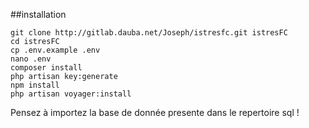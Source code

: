 ##installation
```
git clone http://gitlab.dauba.net/Joseph/istresfc.git istresFC
cd istresFC
cp .env.example .env
nano .env
composer install
php artisan key:generate
npm install
php artisan voyager:install
```
Pensez à importez la base de donnée presente dans le repertoire sql !